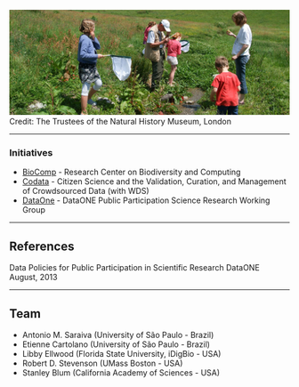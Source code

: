 ![GitHub Logo](citizen-science.jpg)
Credit: The Trustees of the Natural History Museum, London

---
### Initiatives

* [BioComp](http://www.biocomp.org.br) - Research Center on Biodiversity and Computing
* [Codata](http://www.codata.org/task-groups/citizen-science-and-crowdsourced-data) - Citizen Science and the Validation, Curation, and Management of Crowdsourced Data (with WDS)
* [DataOne](https://www.dataone.org/working_groups/public-participation-science-and-research-working-group) - DataONE Public Participation Science Research Working Group

---
## References

Data Policies for Public Participation in Scientific Research
DataONE
August, 2013

---
## Team

- Antonio M. Saraiva (University of São Paulo - Brazil)
- Etienne Cartolano (University of São Paulo - Brazil)
- Libby Ellwood (Florida State University, iDigBio - USA)
- Robert D. Stevenson (UMass Boston - USA)
- Stanley Blum (California Academy of Sciences - USA)
